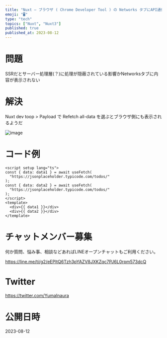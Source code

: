 ```yaml
---
title: "Nuxt – ブラウザ ( Chrome Developer Tool ) の Networks タブにAPI通信内容が表示されない ( S"
emoji: "🖥"
type: "tech"
topics: ["Nuxt", "Nuxt3"]
published: true
published_at: 2023-08-12
---
```


# 問題

SSRだとサーバー処理層(？)に処理が隠蔽されている影響かNetworksタブに内容が表示されない


# 解決

Nuxt dev toop > Payload で Refetch all-data を選ぶとブラウザ側にも表示されるようだ

![image](https://github.com/YumaInaura/YumaInaura/assets/13635059/b7e70dab-8586-4876-bde1-028457d02d8d)

# コード例

```vue
<script setup lang="ts">
const { data: data1 } = await useFetch(
  "https://jsonplaceholder.typicode.com/todos/"
);
const { data: data2 } = await useFetch(
  "https://jsonplaceholder.typicode.com/todos/"
);
</script>
<template>
  <div>{{ data1 }}</div>
  <div>{{ data2 }}</div>
</template>

```


# チャットメンバー募集


何か質問、悩み事、相談などあればLINEオープンチャットもご利用ください。

https://line.me/ti/g2/eEPltQ6Tzh3pYAZV8JXKZqc7PJ6L0rpm573dcQ


# Twitter

https://twitter.com/YumaInaura


# 公開日時

2023-08-12
